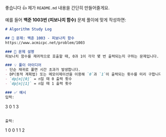 좋습니다 👍 제가 `README.md` 내용을 간단히 만들어줄게요.

예를 들어 **백준 1003번 (피보나치 함수)** 문제 풀이에 맞게 작성하면:

```markdown
# Algorithm Study Log

## 📌 문제: 백준 1003 - 피보나치 함수
https://www.acmicpc.net/problem/1003

### 🔎 문제 설명
피보나치 함수를 재귀적으로 호출할 때, 0과 1이 각각 몇 번 출력되는지 구하는 문제입니다.

### 💡 풀이 아이디어
- 단순 재귀로 풀면 시간 초과가 발생합니다.
- DP(동적 계획법) 또는 메모이제이션을 이용해 `0`과 `1`이 출력되는 횟수를 미리 구합니다.
- `dp[n][0]` = n일 때 0 출력 횟수  
- `dp[n][1]` = n일 때 1 출력 횟수  

### ✅ 예시
입력:
```

3
0
1
3

```

출력:
```

1 0
0 1
1 2

````
